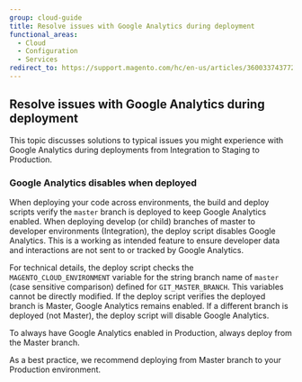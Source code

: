 ```yaml
---
group: cloud-guide
title: Resolve issues with Google Analytics during deployment
functional_areas:
  - Cloud
  - Configuration
  - Services
redirect_to: https://support.magento.com/hc/en-us/articles/360033743772
---
```


## Resolve issues with Google Analytics during deployment

This topic discusses solutions to typical issues you might experience with Google Analytics during deployments from Integration to Staging to Production.

### Google Analytics disables when deployed

When deploying your code across environments, the build and deploy scripts verify the `master` branch is deployed to keep Google Analytics enabled. When deploying develop (or child) branches of master to developer environments (Integration), the deploy script disables Google Analytics. This is a working as intended feature to ensure developer data and interactions are not sent to or tracked by Google Analytics.

For technical details, the deploy script checks the `MAGENTO_CLOUD_ENVIRONMENT` variable for the string branch name of `master` (case sensitive comparison) defined for `GIT_MASTER_BRANCH`. This variables cannot be directly modified. If the deploy script verifies the deployed branch is Master, Google Analytics remains enabled. If a different branch is deployed (not Master), the deploy script will disable Google Analytics.

To always have Google Analytics enabled in Production, always deploy from the Master branch.

As a best practice, we recommend deploying from Master branch to your Production environment.
